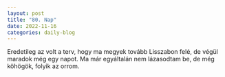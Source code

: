 ```yaml
---
layout: post
title: "80. Nap"
date: 2022-11-16
categories: daily-blog
---
```


Eredetileg az volt a terv, hogy ma megyek tovább Lisszabon felé, de végül maradok még egy napot. Ma már egyáltalán nem lázasodtam be, de még köhögök, folyik az orrom.
